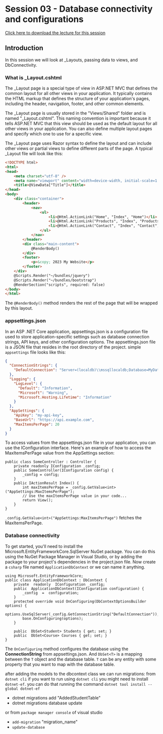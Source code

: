 # Session 03 - Database connectivity and configurations

[Click here to download the lecture for this session](https://www.idrive.com/idrive/sh/sh?k=n8e9r5c5n2)

## Introduction
In this session we will look at _Layouts, passing data to views, and DbConnectivity.

### What is _Layout.cshtml
The _Layout page is a special type of view in ASP.NET MVC that defines the common layout for all other views in your application. It typically contains the HTML markup that defines the structure of your application's pages, including the header, navigation, footer, and other common elements.

The _Layout page is usually stored in the "Views/Shared" folder and is named "_Layout.cshtml". This naming convention is important because it tells ASP.NET MVC that this view should be used as the default layout for all other views in your application. You can also define multiple layout pages and specify which one to use for a specific view.

The _Layout page uses Razor syntax to define the layout and can include other views or partial views to define different parts of the page. A typical _Layout file will look like this:
```HTML
<!DOCTYPE html>
<html>
<head>
    <meta charset="utf-8" />
    <meta name="viewport" content="width=device-width, initial-scale=1.0">
    <title>@ViewData["Title"]</title>
</head>
<body>
    <div class="container">
        <header>
            <nav>
                <ul>
                    <li>@Html.ActionLink("Home", "Index", "Home")</li>
                    <li>@Html.ActionLink("Products", "Index", "Products")</li>
                    <li>@Html.ActionLink("Contact", "Index", "Contact")</li>
                </ul>
            </nav>
        </header>
        <div class="main-content">
            @RenderBody()
        </div>
        <footer>
            <p>&copy; 2023 My Website</p>
        </footer>
    </div>
    @Scripts.Render("~/bundles/jquery")
    @Scripts.Render("~/bundles/bootstrap")
    @RenderSection("scripts", required: false)
</body>
</html>
```

The `@RenderBody()` method renders the rest of the page that will be wrapped by this layout.

### appsettings.json
In an ASP .NET Core application, appsettings.json is a configuration file used to store application-specific settings such as database connection strings, API keys, and other configuration options. The appsettings.json file is a JSON file that resides in the root directory of the project.
simple `appsettings` file looks like this:
```json
{
  "ConnectionStrings": {
    "DefaultConnection": "Server=(localdb)\\mssqllocaldb;Database=MyDatabase;Trusted_Connection=True;"
  },
  "Logging": {
    "LogLevel": {
      "Default": "Information",
      "Microsoft": "Warning",
      "Microsoft.Hosting.Lifetime": "Information"
    }
  },
  "AppSettings": {
    "ApiKey": "my-api-key",
    "BaseUrl": "https://api.example.com",
    "MaxItemsPerPage": 20
  }
}

```
To access values from the appsettings.json file in your application, you can use the IConfiguration interface. Here's an example of how to access the MaxItemsPerPage value from the AppSettings section:

```CSharp
public class SomeController : Controller {
    private readonly IConfiguration _config;
    public SomeController(IConfiguration config) {
        _config = config;
    }
    public IActionResult Index() {
        int maxItemsPerPage = _config.GetValue<int>("AppSettings:MaxItemsPerPage");
        // Use the maxItemsPerPage value in your code...
        return View();
    }
}
```

`_config.GetValue<int>("AppSettings:MaxItemsPerPage")` fetches the MaxItemsPerPage.

### Database connectivity
To get started, you'll need to install the Microsoft.EntityFrameworkCore.SqlServer NuGet package. You can do this using the NuGet Package Manager in Visual Studio, or by adding the package to your project's dependencies in the project.json file.
Now create a `csharp` file named `ApplicationDbContext` or we can name it anything.
```Csharp
using Microsoft.EntityFrameworkCore;
public class ApplicationDbContext : DbContext {
	private  readonly  IConfiguration _config;
	public  ApplicationDbContext(IConfiguration configuration) {
		_config  =  configuration;
	}
	protected override void OnConfiguring(DbContextOptionsBuilder options) {
		options.UseSqlServer(_config.GetConnectionString("DefaultConnection"));
		base.OnConfiguring(options);
	}
	
    public  DbSet<Student> Students { get; set; }
	public  DbSet<Course> Courses { get; set; }
}
```

The `OnConfiguring` method configures the database using the **ConnectionString** from appsettings.json. And `DbSet<T>` is a mapping between the `T` object and the database table. `T` can be any entity with some property that you want to map with the database table.

after adding the models to the dbcontext class we can run migrations:
from `dotnet cli`
if you want to run using `dotnet cli` you might need to install `dotnet-ef`.
you can do that running the command `dotnet tool install --global dotnet-ef`
- dotnet migrations add "AddedStudentTable"
- dotnet migrations database update

or from `package manager console` of visual studio
- `add-migration` "migration_name"
- `update-database`